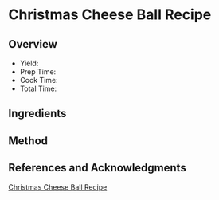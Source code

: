 # Christmas Cheese Ball Recipe

## Overview

- Yield:
- Prep Time:
- Cook Time:
- Total Time:

## Ingredients


## Method



## References and Acknowledgments

[Christmas Cheese Ball Recipe](https://www.delish.com/cooking/recipe-ideas/a25241723/christmas-cheese-ball-recipe/)
